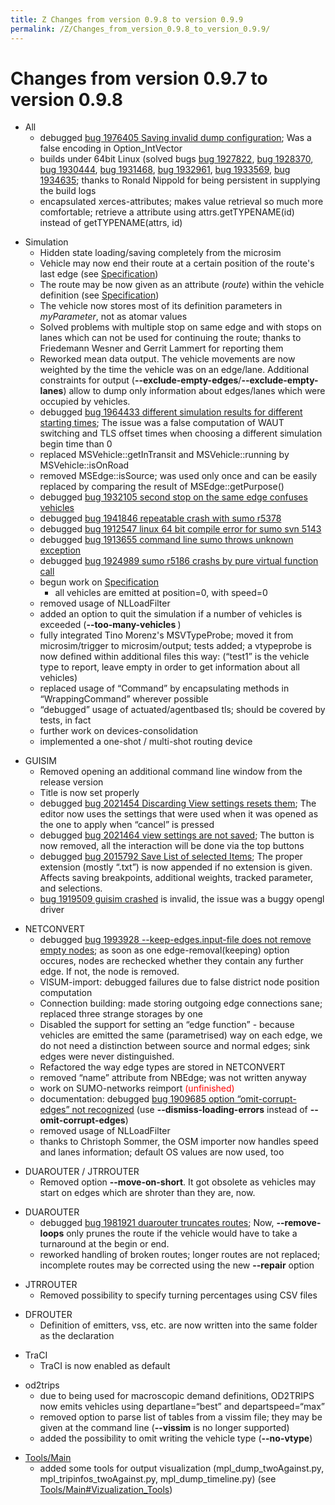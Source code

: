 ```yaml
---
title: Z Changes from version 0.9.8 to version 0.9.9
permalink: /Z/Changes_from_version_0.9.8_to_version_0.9.9/
---
```


Changes from version 0.9.7 to version 0.9.8
===========================================

-   All
    -   debugged [bug 1976405 Saving invalid dump configuration](http://sourceforge.net/tracker/index.php?func=detail&aid=1976405&group_id=45607&atid=443421); Was a false encoding in Option_IntVector
    -   builds under 64bit Linux (solved bugs [bug 1927822](http://sourceforge.net/tracker/index.php?func=detail&aid=1927822&group_id=45607&atid=443421), [bug 1928370](http://sourceforge.net/tracker/index.php?func=detail&aid=1928370&group_id=45607&atid=443421), [bug 1930444](http://sourceforge.net/tracker/index.php?func=detail&aid=1930444&group_id=45607&atid=443421), [bug 1931468](http://sourceforge.net/tracker/index.php?func=detail&aid=1931468&group_id=45607&atid=443421), [bug 1932961](http://sourceforge.net/tracker/index.php?func=detail&aid=1932961&group_id=45607&atid=443421), [bug 1933569](http://sourceforge.net/tracker/index.php?func=detail&aid=1933569&group_id=45607&atid=443421), [bug 1934635](http://sourceforge.net/tracker/index.php?func=detail&aid=1934635&group_id=45607&atid=443421); thanks to Ronald Nippold for being persistent in supplying the build logs
    -   encapsulated xerces-attributes; makes value retrieval so much more comfortable; retrieve a attribute using attrs.getTYPENAME(id) instead of getTYPENAME(attrs, id)

<!-- -->

-   Simulation
    -   Hidden state loading/saving completely from the microsim
    -   Vehicle may now end their route at a certain position of the route's last edge (see [Specification](/Specification "wikilink"))
    -   The route may be now given as an attribute (*route*) within the vehicle definition (see [Specification](/Specification "wikilink"))
    -   The vehicle now stores most of its definition parameters in *myParameter*, not as atomar values
    -   Solved problems with multiple stop on same edge and with stops on lanes which can not be used for continuing the route; thanks to Friedemann Wesner and Gerrit Lammert for reporting them
    -   Reworked mean data output. The vehicle movements are now weighted by the time the vehicle was on an edge/lane. Additional constraints for output (**--exclude-empty-edges**/**--exclude-empty-lanes**) allow to dump only information about edges/lanes which were occupied by vehicles.
    -   debugged [bug 1964433 different simulation results for different starting times](http://sourceforge.net/tracker/index.php?func=detail&aid=1964433&group_id=45607&atid=443421); The issue was a false computation of WAUT switching and TLS offset times when choosing a different simulation begin time than 0
    -   replaced MSVehicle::getInTransit and MSVehicle::running by MSVehicle::isOnRoad
    -   removed MSEdge::isSource; was used only once and can be easily replaced by comparing the result of MSEdge::getPurpose()
    -   debugged [bug 1932105 second stop on the same edge confuses vehicles](http://sourceforge.net/tracker/index.php?func=detail&aid=1932105&group_id=45607&atid=443421)
    -   debugged [bug 1941846 repeatable crash with sumo r5378](http://sourceforge.net/tracker/index.php?func=detail&aid=1941846&group_id=45607&atid=443421)
    -   debugged [bug 1912547 linux 64 bit compile error for sumo svn 5143](http://sourceforge.net/tracker/index.php?func=detail&aid=1912547&group_id=45607&atid=443421)
    -   debugged [bug 1913655 command line sumo throws unknown exception](http://sourceforge.net/tracker/index.php?func=detail&aid=1913655&group_id=45607&atid=443421)
    -   debugged [bug 1924989 sumo r5186 crashs by pure virtual function call](http://sourceforge.net/tracker/index.php?func=detail&aid=1924989&group_id=45607&atid=443421)
    -   begun work on [Specification](/Specification "wikilink")
        -   all vehicles are emitted at position=0, with speed=0
    -   removed usage of NLLoadFilter
    -   added an option to quit the simulation if a number of vehicles is exceeded (**--too-many-vehicles <INT>**)
    -   fully integrated Tino Morenz's MSVTypeProbe; moved it from microsim/trigger to microsim/output; tests added; a vtypeprobe is now defined within additional files this way: <vtypeprobe id="test1" type="" freq="10" file="vtypeprobe.xml"/> (“test1” is the vehicle type to report, leave empty in order to get information about all vehicles)
    -   replaced usage of “Command” by encapsulating methods in “WrappingCommand” wherever possible
    -   “debugged” usage of actuated/agentbased tls; should be covered by tests, in fact
    -   further work on devices-consolidation
    -   implemented a one-shot / multi-shot routing device

<!-- -->

-   GUISIM
    -   Removed opening an additional command line window from the release version
    -   Title is now set properly
    -   debugged [bug 2021454 Discarding View settings resets them](http://sourceforge.net/tracker/index.php?func=detail&aid=2021454&group_id=45607&atid=443421); The editor now uses the settings that were used when it was opened as the one to apply when “cancel” is pressed
    -   debugged [bug 2021464 view settings are not saved](http://sourceforge.net/tracker/index.php?func=detail&aid=2021464&group_id=45607&atid=443421); The button is now removed, all the interaction will be done via the top buttons
    -   debugged [bug 2015792 Save List of selected Items](http://sourceforge.net/tracker/index.php?func=detail&aid=2015792&group_id=45607&atid=443421); The proper extension (mostly “.txt”) is now appended if no extension is given. Affects saving breakpoints, additional weights, tracked parameter, and selections.
    -   [bug 1919509 guisim crashed](http://sourceforge.net/tracker/index.php?func=detail&aid=1919509&group_id=45607&atid=443421) is invalid, the issue was a buggy opengl driver

<!-- -->

-   NETCONVERT
    -   debugged [bug 1993928 --keep-edges.input-file does not remove empty nodes](http://sourceforge.net/tracker/index.php?func=detail&aid=1993928&group_id=45607&atid=443421); as soon as one edge-removal(keeping) option occures, nodes are rechecked whether they contain any further edge. If not, the node is removed.
    -   VISUM-import: debugged failures due to false district node position computation
    -   Connection building: made storing outgoing edge connections sane; replaced three strange storages by one
    -   Disabled the support for setting an “edge function” - because vehicles are emitted the same (parametrised) way on each edge, we do not need a distinction between source and normal edges; sink edges were never distinguished.
    -   Refactored the way edge types are stored in NETCONVERT
    -   removed “name” attribute from NBEdge; was not written anyway
    -   work on SUMO-networks reimport <font color="red">(unfinished)</font>
    -   documentation: debugged [bug 1909685 option “omit-corrupt-edges” not recognized](http://sourceforge.net/tracker/index.php?func=detail&aid=1909685&group_id=45607&atid=443421) (use **--dismiss-loading-errors** instead of **--omit-corrupt-edges**)
    -   removed usage of NLLoadFilter
    -   thanks to Christoph Sommer, the OSM importer now handles speed and lanes information; default OS values are now used, too

<!-- -->

-   DUAROUTER / JTRROUTER
    -   Removed option **--move-on-short**. It got obsolete as vehicles may start on edges which are shroter than they are, now.

<!-- -->

-   DUAROUTER
    -   debugged [bug 1981921 duarouter truncates routes](http://sourceforge.net/tracker/index.php?func=detail&aid=1981921&group_id=45607&atid=443421); Now, **--remove-loops** only prunes the route if the vehicle would have to take a turnaround at the begin or end.
    -   reworked handling of broken routes; longer routes are not replaced; incomplete routes may be corrected using the new **--repair** option

<!-- -->

-   JTRROUTER
    -   Removed possibility to specify turning percentages using CSV files

<!-- -->

-   DFROUTER
    -   Definition of emitters, vss, etc. are now written into the same folder as the declaration

<!-- -->

-   TraCI
    -   TraCI is now enabled as default

<!-- -->

-   od2trips
    -   due to being used for macroscopic demand definitions, OD2TRIPS now emits vehicles using departlane=“best” and departspeed=“max”
    -   removed option to parse list of tables from a vissim file; they may be given at the command line (**--vissim** is no longer supported)
    -   added the possibility to omit writing the vehicle type (**--no-vtype**)

<!-- -->

-   [Tools/Main](/Tools/Main "wikilink")
    -   added some tools for output visualization (mpl_dump_twoAgainst.py, mpl_tripinfos_twoAgainst.py, mpl_dump_timeline.py) (see [Tools/Main\#Vizualization_Tools](/Tools/Main#Vizualization_Tools "wikilink"))
